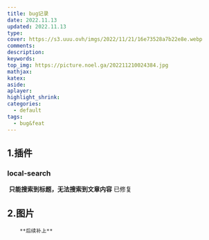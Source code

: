 ```yaml
---
title: bug记录
date: 2022.11.13
updated: 2022.11.13
type: 
cover: https://s3.uuu.ovh/imgs/2022/11/21/16e73528a7b22e8e.webp
comments:
description:
keywords:
top_img: https://picture.noel.ga/202211210024384.jpg
mathjax:
katex:
aside:
aplayer:
highlight_shrink:
categories: 
  - default
tags:
  - bug&feat
---
```


## 1.插件

### 	local-search

​			**只能搜索到标题，无法搜索到文章内容** 已修复
## 2.图片
        **后续补上**
